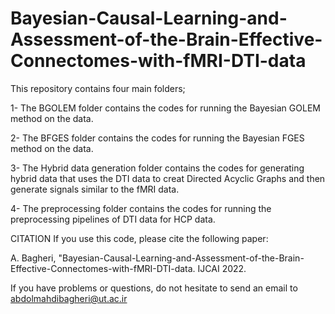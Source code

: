 # Bayesian-Causal-Learning-and-Assessment-of-the-Brain-Effective-Connectomes-with-fMRI-DTI-data

This repository contains four main folders;

1- The BGOLEM folder contains the codes for running the Bayesian GOLEM method on the data.

2- The BFGES folder contains the codes for running the Bayesian FGES method on the data.

3- The Hybrid data generation folder contains the codes for generating hybrid data that uses the DTI data to creat Directed Acyclic Graphs and then generate signals similar to the fMRI data.

4- The preprocessing folder contains the codes for running the preprocessing pipelines of DTI data for HCP data.



CITATION
If you use this code, please cite the following paper:

A. Bagheri, "Bayesian-Causal-Learning-and-Assessment-of-the-Brain-Effective-Connectomes-with-fMRI-DTI-data. IJCAI 2022.

If you have problems or questions, do not hesitate to send an email to abdolmahdibagheri@ut.ac.ir
